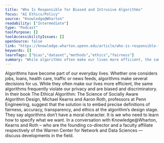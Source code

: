 ```yaml
---
title: "Who Is Responsible for Biased and Intrusive Algorithms"
focus: "AI Ethics/Policy"
source: "Knowledge@Wharton"
readability: ["Intermediate"]
type: "Podcast"
toolPurpose: []
toolAccessibilityIssues: []
openSource: false
link: "https://knowledge.wharton.upenn.edu/article/who-is-responsible-for-biased-and-intrusive-algorithms/"
keywords: []
learnTags: ["bias","dataset","methods","ethics","fairness"]
summary: "While algorithms often make our lives more efficient, the same algorithms frequently violate our privacy and are biased and discriminatory. In the book _The Ethical Algorithm,_ the authors suggest that the solution is to embed precise definitions of fairness, accuracy, transparency and ethics at the algorithm’s design stage. "
---
```

Algorithms have become part of our everyday lives. Whether one considers jobs, loans, health care, traffic or news feeds, algorithms make several decisions for us. While they often make our lives more efficient, the same algorithms frequently violate our privacy and are biased and discriminatory. In their book The Ethical Algorithm: The Science of Socially Aware Algorithm Design, Michael Kearns and Aaron Roth, professors at Penn Engineering, suggest that the solution is to embed precise definitions of fairness, accuracy, transparency, and ethics at the algorithm’s design stage. They say algorithms don’t have a moral character. It is we who need to learn how to specify what we want. In a conversation with Knowledge@Wharton, Kearns and Roth – who are the founding co-director and a faculty affiliate respectively of the Warren Center for Network and Data Sciences — discuss developments in the field.
